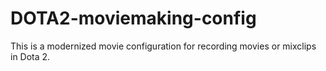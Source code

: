 # DOTA2-moviemaking-config
This is a modernized movie configuration for recording movies or mixclips in Dota 2.
